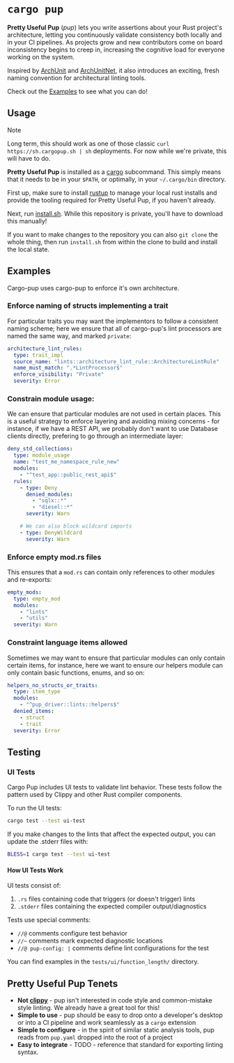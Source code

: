 # `cargo pup`

**Pretty Useful Pup** (_pup_) lets you write assertions about your Rust project's architecture, letting you continuously
validate consistency both locally and in your CI pipelines. As projects grow and new contributors come on board inconsistency
begins to creep in, increasing the cognitive load for everyone working on the system.

Inspired by [ArchUnit](https://www.archunit.org/) and [ArchUnitNet](https://github.com/TNG/ArchUnitNET), it also 
introduces an exciting, fresh naming convention for architectural linting tools.

Check out the [Examples](#examples) to see what you can do!

## Usage

> [!NOTE]
> Long term, this should work as one of those classic `curl https://sh.cargopup.sh | sh` deployments. For now while we're private,
> this will have to do.

**Pretty Useful Pup** is installed as a [cargo](TODO) subcommand. This simply means that it needs to be in your `$PATH`, or optimally, in your `~/.cargo/bin` directory.

First up, make sure to install [rustup](https://rustup.rs/) to manage your local rust installs and provide the tooling required for Pretty Useful Pup, if you haven't already.

Next, run [install.sh](https://github.com/DataDog/cargo-pup/raw/refs/heads/main/scripts/install.sh). While this repository is private, you'll have to
download this manually!

If you want to make changes to the repository you can also `git clone` the whole thing, then run `install.sh` from within the clone to build and install
the local state.

## Examples

Cargo-pup uses cargo-pup to enforce it's own architecture.

### Enforce naming of structs implementing a trait

For particular traits you may want the implementors to follow a consistent naming scheme; here we ensure that all of cargo-pup's lint processors are named the same way, and marked `private`:

```yaml
architecture_lint_rules:
  type: trait_impl
  source_name: "lints::architecture_lint_rule::ArchitectureLintRule"
  name_must_match: ".*LintProcessor$"
  enforce_visibility: "Private"
  severity: Error

```

### Constrain module usage:

We can ensure that particular modules are not used in certain places. This is a useful strategy to enforce layering and avoiding mixing concerns - for instance, if we have a REST API, we probably don't want to use Database clients directly, prefering to go through an intermediate layer:

```yaml
deny_std_collections:
  type: module_usage
  name: "test_me_namespace_rule_new"
  modules:
    - "^test_app::public_rest_api$"
  rules:
    - type: Deny
      denied_modules:
        - "sqlx::*"
        - "diesel::*"
      severity: Warn

    # We can also block wildcard imports
    - type: DenyWildcard
      severity: Warn
```

### Enforce empty mod.rs files

This ensures that a `mod.rs` can contain only references to other modules and re-exports:

```yaml
empty_mods:
  type: empty_mod
  modules:
    - "lints"
    - "utils"
  severity: Warn
```

### Constraint language items allowed

Sometimes we may want to ensure that particular modules can only contain certain items, for instance, here we want to ensure our helpers module can only contain basic functions, enums, and so on:

```yaml
helpers_no_structs_or_traits:
  type: item_type
  modules:
    - "^pup_driver::lints::helpers$"
  denied_items:
    - struct  
    - trait 
  severity: Error
```

## Testing

### UI Tests

Cargo Pup includes UI tests to validate lint behavior. These tests follow the pattern used by Clippy and other Rust compiler components.

To run the UI tests:

```bash
cargo test --test ui-test
```

If you make changes to the lints that affect the expected output, you can update the .stderr files with:

```bash
BLESS=1 cargo test --test ui-test
```

#### How UI Tests Work

UI tests consist of:
1. `.rs` files containing code that triggers (or doesn't trigger) lints 
2. `.stderr` files containing the expected compiler output/diagnostics

Tests use special comments:
- `//@` comments configure test behavior
- `//~` comments mark expected diagnostic locations
- `//@ pup-config: |` comments define lint configurations for the test

You can find examples in the `tests/ui/function_length/` directory.

## Pretty Useful Pup Tenets

* **Not [clippy](https://github.com/rust-lang/rust-clippy)** - pup isn't interested in code style and common-mistake style linting. We already have a great tool for this!
* **Simple to use** - pup should be easy to drop onto a developer's desktop or into a CI pipeline and work seamlessly as a `cargo` extension
* **Simple to configure** - in the spirit of similar static analysis tools, pup reads from `pup.yaml` dropped into the root of a project
* **Easy to integrate** - TODO - reference that standard for exporting linting syntax. 
